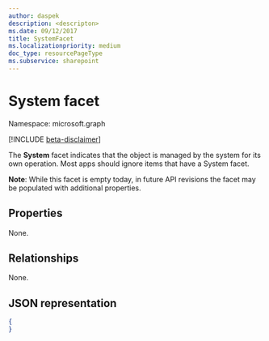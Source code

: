 ```yaml
---
author: daspek
description: <descripton>
ms.date: 09/12/2017
title: SystemFacet
ms.localizationpriority: medium
doc_type: resourcePageType
ms.subservice: sharepoint
---
```

# System facet

Namespace: microsoft.graph

[!INCLUDE [beta-disclaimer](../../includes/beta-disclaimer.md)]

The **System** facet indicates that the object is managed by the system for its own operation.
Most apps should ignore items that have a System facet.

**Note**: While this facet is empty today, in future API revisions the facet may be populated with additional properties.

## Properties

None.

## Relationships
None.

## JSON representation

<!-- { "blockType": "resource", "@type": "microsoft.graph.systemFacet", "@type.aka": "microsoft.graph.systemFacet" } -->

```json
{
}
```

<!--
{
  "type": "#page.annotation",
  "section": "documentation",
  "tocPath": "Facets/System",
  "suppressions": []
}
-->


